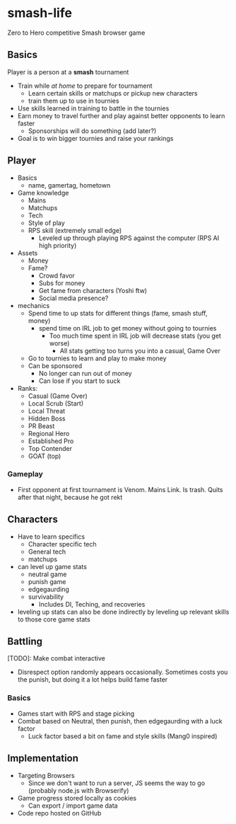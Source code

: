 # smash-life
Zero to Hero competitive Smash browser game

## Basics
Player is a person at a  __smash__ tournament
- Train while *at home* to prepare for tournament
  - Learn certain skills or matchups or pickup new characters
  - train them up to use in tournies
- Use skills learned in training to battle in the tournies
- Earn money to travel further and play against better opponents to learn faster
  - Sponsorships will do something (add later?)
- Goal is to win bigger tournies and raise your rankings

## Player
- Basics
  - name, gamertag, hometown
- Game knowledge
  - Mains
  - Matchups
  - Tech
  - Style of play
  - RPS skill (extremely small edge)
    - Leveled up through playing RPS against the computer (RPS AI high priority)
- Assets
  - Money
  - Fame?
    - Crowd favor
    - Subs for money
    - Get fame from characters (Yoshi ftw)
    - Social media presence?
- mechanics
  - Spend time to up stats for different things (fame, smash stuff, money)
    - spend time on IRL job to get money without going to tournies
      - Too much time spent in IRL job will decrease stats (you get worse)
        - All stats getting too turns you into a casual, Game Over
  - Go to tournies to learn and play to make money
  - Can be sponsored
    - No longer can run out of money
    - Can lose if you start to suck
- Ranks:
  - Casual (Game Over)
  - Local Scrub (Start)
  - Local Threat
  - Hidden Boss
  - PR Beast
  - Regional Hero
  - Established Pro
  - Top Contender
  - GOAT (top)

### Gameplay
- First opponent at first tournament is Venom. Mains Link. Is trash. Quits after that night, because he got rekt

## Characters
- Have to learn specifics
  - Character specific tech
  - General tech
  - matchups
- can level up game stats
  - neutral game
  - punish game
  - edgegaurding
  - survivability
    - Includes DI, Teching, and recoveries
- leveling up stats can also be done indirectly by leveling up relevant skills to those core game stats

## Battling
[TODO]: Make combat interactive
- Disrespect option randomly appears occasionally. Sometimes costs you the punish, but doing it a lot helps build fame faster

### Basics
- Games start with RPS and stage picking
- Combat based on Neutral, then punish, then edgegaurding with a luck factor
  - Luck factor based a bit on fame and style skills (Mang0 inspired)

## Implementation
- Targeting Browsers
  - Since we don't want to run a server, JS seems the way to go (probably node.js with Browserify)
- Game progress stored locally as cookies
  - Can export / import game data
- Code repo hosted on GitHub
